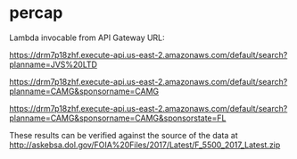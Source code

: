 # percap
Lambda invocable from API Gateway URL:

  https://drm7p18zhf.execute-api.us-east-2.amazonaws.com/default/search?planname=JVS%20LTD

  https://drm7p18zhf.execute-api.us-east-2.amazonaws.com/default/search?planname=CAMG&sponsorname=CAMG
  
  https://drm7p18zhf.execute-api.us-east-2.amazonaws.com/default/search?planname=CAMG&sponsorname=CAMG&sponsorstate=FL

These results can be verified against the source of the data at http://askebsa.dol.gov/FOIA%20Files/2017/Latest/F_5500_2017_Latest.zip

